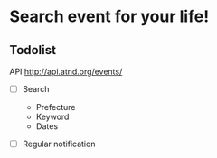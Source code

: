 # Search event for your life!

## Todolist

API http://api.atnd.org/events/  


- [ ] Search  
    - Prefecture  
    - Keyword  
    - Dates  

- [ ] Regular notification  
